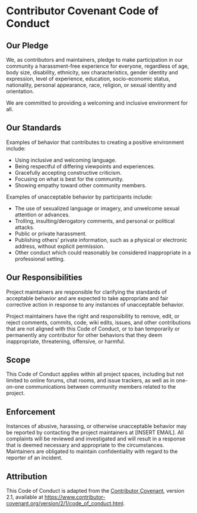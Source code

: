 # Contributor Covenant Code of Conduct

## Our Pledge
We, as contributors and maintainers, pledge to make participation in our community a harassment-free experience for everyone, regardless of age, body size, disability, ethnicity, sex characteristics, gender identity and expression, level of experience, education, socio-economic status, nationality, personal appearance, race, religion, or sexual identity and orientation.

We are committed to providing a welcoming and inclusive environment for all.

## Our Standards
Examples of behavior that contributes to creating a positive environment include:

- Using inclusive and welcoming language.
- Being respectful of differing viewpoints and experiences.
- Gracefully accepting constructive criticism.
- Focusing on what is best for the community.
- Showing empathy toward other community members.

Examples of unacceptable behavior by participants include:

- The use of sexualized language or imagery, and unwelcome sexual attention or advances.
- Trolling, insulting/derogatory comments, and personal or political attacks.
- Public or private harassment.
- Publishing others' private information, such as a physical or electronic address, without explicit permission.
- Other conduct which could reasonably be considered inappropriate in a professional setting.

## Our Responsibilities
Project maintainers are responsible for clarifying the standards of acceptable behavior and are expected to take appropriate and fair corrective action in response to any instances of unacceptable behavior.

Project maintainers have the right and responsibility to remove, edit, or reject comments, commits, code, wiki edits, issues, and other contributions that are not aligned with this Code of Conduct, or to ban temporarily or permanently any contributor for other behaviors that they deem inappropriate, threatening, offensive, or harmful.

## Scope
This Code of Conduct applies within all project spaces, including but not limited to online forums, chat rooms, and issue trackers, as well as in one-on-one communications between community members related to the project.

## Enforcement
Instances of abusive, harassing, or otherwise unacceptable behavior may be reported by contacting the project maintainers at [INSERT EMAIL]. All complaints will be reviewed and investigated and will result in a response that is deemed necessary and appropriate to the circumstances. Maintainers are obligated to maintain confidentiality with regard to the reporter of an incident.

## Attribution
This Code of Conduct is adapted from the [Contributor Covenant](https://www.contributor-covenant.org/), version 2.1, available at https://www.contributor-covenant.org/version/2/1/code_of_conduct.html.
